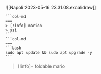 ![[Napoli 2023-05-16 23.31.08.excalidraw]]

````col
```col-md
===
> [!info] marion
> ssi
```
```col-md
===
```bash
sudo apt update && sudo apt upgrade -y
```
````
> [!info]+ foldable
>mario
